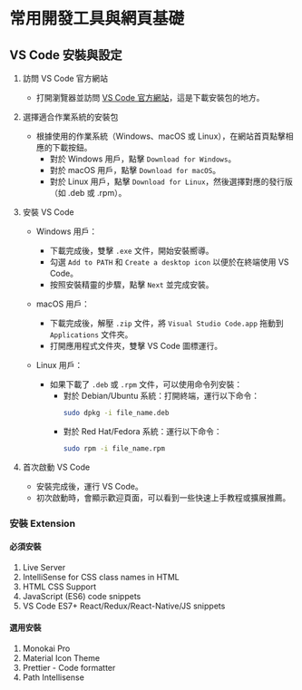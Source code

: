 # 常用開發工具與網頁基礎

## VS Code 安裝與設定
1. 訪問 VS Code 官方網站
   - 打開瀏覽器並訪問 [VS Code 官方網站](https://code.visualstudio.com/)，這是下載安裝包的地方。

2. 選擇適合作業系統的安裝包
   - 根據使用的作業系統（Windows、macOS 或 Linux），在網站首頁點擊相應的下載按鈕。
     - 對於 Windows 用戶，點擊 `Download for Windows`。
     - 對於 macOS 用戶，點擊 `Download for macOS`。
     - 對於 Linux 用戶，點擊 `Download for Linux`，然後選擇對應的發行版（如 .deb 或 .rpm）。

3. 安裝 VS Code
   - Windows 用戶：
     - 下載完成後，雙擊 `.exe` 文件，開始安裝嚮導。
     - 勾選 `Add to PATH` 和 `Create a desktop icon` 以便於在終端使用 VS Code。
     - 按照安裝精靈的步驟，點擊 `Next` 並完成安裝。

   - macOS 用戶：
     - 下載完成後，解壓 `.zip` 文件，將 `Visual Studio Code.app` 拖動到 `Applications` 文件夾。
     - 打開應用程式文件夾，雙擊 VS Code 圖標運行。

   - Linux 用戶：
     - 如果下載了 `.deb` 或 `.rpm` 文件，可以使用命令列安裝：
       - 對於 Debian/Ubuntu 系統：打開終端，運行以下命令：
         ```bash
         sudo dpkg -i file_name.deb
         ```
       - 對於 Red Hat/Fedora 系統：運行以下命令：
         ```bash
         sudo rpm -i file_name.rpm
         ```

4. 首次啟動 VS Code
   - 安裝完成後，運行 VS Code。
   - 初次啟動時，會顯示歡迎頁面，可以看到一些快速上手教程或擴展推薦。

### 安裝 Extension 
#### 必須安裝
1. Live Server
2. IntelliSense for CSS class names in HTML
3. HTML CSS Support
4. JavaScript (ES6) code snippets
5. VS Code ES7+ React/Redux/React-Native/JS snippets

#### 選用安裝
1. Monokai Pro
2. Material Icon Theme
3. Prettier - Code formatter
4. Path Intellisense

<!-- ### 配置 VS Code
#### autosave
#### 

### 字體
victor mono
fira code -->
